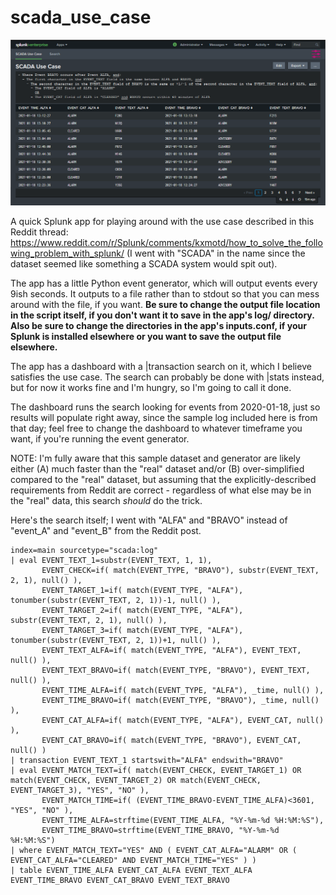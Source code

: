 # scada_use_case

![Dashboard](https://github.com/splsm/scada_use_case/blob/main/static/scada.png?raw=true)

A quick Splunk app for playing around with the use case described in this Reddit thread: https://www.reddit.com/r/Splunk/comments/kxmotd/how_to_solve_the_following_problem_with_splunk/ (I went with "SCADA" in the name since the dataset seemed like something a SCADA system would spit out).

The app has a little Python event generator, which will output events every 9ish seconds. It outputs to a file rather than to stdout so that you can mess around with the file, if you want. **Be sure to change the output file location in the script itself, if you don't want it to save in the app's log/ directory. Also be sure to change the directories in the app's inputs.conf, if your Splunk is installed elsewhere or you want to save the output file elsewhere.**

The app has a dashboard with a |transaction search on it, which I believe satisfies the use case. The search can probably be done with |stats instead, but for now it works fine and I'm hungry, so I'm going to call it done.

The dashboard runs the search looking for events from 2020-01-18, just so results will populate right away, since the sample log included here is from that day; feel free to change the dashboard to whatever timeframe you want, if you're running the event generator.

NOTE: I'm fully aware that this sample dataset and generator are likely either (A) much faster than the "real" dataset and/or (B) over-simplified compared to the "real" dataset, but assuming that the explicitly-described requirements from Reddit are correct - regardless of what else may be in the "real" data, this search *should* do the trick.

Here's the search itself; I went with "ALFA" and "BRAVO" instead of "event_A" and "event_B" from the Reddit post.
```
index=main sourcetype="scada:log"
| eval EVENT_TEXT_1=substr(EVENT_TEXT, 1, 1),
       EVENT_CHECK=if( match(EVENT_TYPE, "BRAVO"), substr(EVENT_TEXT, 2, 1), null() ),
       EVENT_TARGET_1=if( match(EVENT_TYPE, "ALFA"), tonumber(substr(EVENT_TEXT, 2, 1))-1, null() ),
       EVENT_TARGET_2=if( match(EVENT_TYPE, "ALFA"), substr(EVENT_TEXT, 2, 1), null() ),
       EVENT_TARGET_3=if( match(EVENT_TYPE, "ALFA"), tonumber(substr(EVENT_TEXT, 2, 1))+1, null() ),
       EVENT_TEXT_ALFA=if( match(EVENT_TYPE, "ALFA"), EVENT_TEXT, null() ),
       EVENT_TEXT_BRAVO=if( match(EVENT_TYPE, "BRAVO"), EVENT_TEXT, null() ),
       EVENT_TIME_ALFA=if( match(EVENT_TYPE, "ALFA"), _time, null() ),
       EVENT_TIME_BRAVO=if( match(EVENT_TYPE, "BRAVO"), _time, null() ),
       EVENT_CAT_ALFA=if( match(EVENT_TYPE, "ALFA"), EVENT_CAT, null() ),
       EVENT_CAT_BRAVO=if( match(EVENT_TYPE, "BRAVO"), EVENT_CAT, null() )
| transaction EVENT_TEXT_1 startswith="ALFA" endswith="BRAVO"
| eval EVENT_MATCH_TEXT=if( match(EVENT_CHECK, EVENT_TARGET_1) OR match(EVENT_CHECK, EVENT_TARGET_2) OR match(EVENT_CHECK, EVENT_TARGET_3), "YES", "NO" ),
       EVENT_MATCH_TIME=if( (EVENT_TIME_BRAVO-EVENT_TIME_ALFA)<3601, "YES", "NO" ),
       EVENT_TIME_ALFA=strftime(EVENT_TIME_ALFA, "%Y-%m-%d %H:%M:%S"),
       EVENT_TIME_BRAVO=strftime(EVENT_TIME_BRAVO, "%Y-%m-%d %H:%M:%S")
| where EVENT_MATCH_TEXT="YES" AND ( EVENT_CAT_ALFA="ALARM" OR ( EVENT_CAT_ALFA="CLEARED" AND EVENT_MATCH_TIME="YES" ) )
| table EVENT_TIME_ALFA EVENT_CAT_ALFA EVENT_TEXT_ALFA EVENT_TIME_BRAVO EVENT_CAT_BRAVO EVENT_TEXT_BRAVO
```
